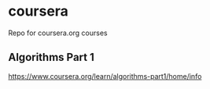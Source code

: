 # coursera
Repo for coursera.org courses

## Algorithms Part 1
https://www.coursera.org/learn/algorithms-part1/home/info
